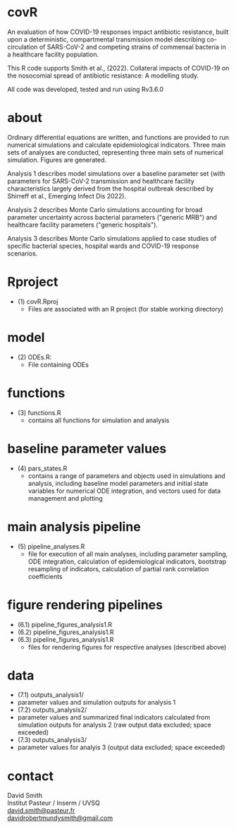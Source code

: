 # covR
An evaluation of how COVID-19 responses impact antibiotic resistance, built upon a deterministic, compartmental transmission model describing co-circulation of SARS-CoV-2 and competing strains of commensal bacteria in a healthcare facility population.

This R code supports Smith et al., (2022). Collateral impacts of COVID-19 on the nosocomial spread of antibiotic resistance: A modelling study.

All code was developed, tested and run using Rv3.6.0

# about
Ordinary differential equations are written, and functions are provided to run numerical simulations and calculate epidemiological indicators. Three main sets of analyses are conducted, representing three main sets of numerical simulation. Figures are generated.

Analysis 1 describes model simulations over a baseline parameter set (with parameters for SARS-CoV-2 transmission and healthcare facility characteristics largely derived from the hospital outbreak described by Shirreff et al., Emerging Infect Dis 2022). 

Analysis 2 describes Monte Carlo simulations accounting for broad parameter uncertainty across bacterial parameters ("generic MRB") and healthcare facility parameters ("generic hospitals"). 

Analysis 3 describes Monte Carlo simulations applied to case studies of specific bacterial species, hospital wards and COVID-19 response scenarios. 

# Rproject
* (1) covR.Rproj 
  * Files are associated with an R project (for stable working directory)

# model
* (2) ODEs.R:
  *  File containing ODEs

# functions
* (3) functions.R
  * contains all functions for simulation and analysis

# baseline parameter values
* (4) pars_states.R
  * contains a range of parameters and objects used in simulations and analysis, including baseline model parameters and initial state variables for numerical ODE integration, and vectors used for data management and plotting 

# main analysis pipeline
* (5) pipeline_analyses.R 
  * file for execution of all main analyses, including parameter sampling, ODE integration, calculation of epidemiological indicators, bootstrap resampling of  indicators, calculation of partial rank correlation coefficients

# figure rendering pipelines
* (6.1) pipeline_figures_analysis1.R
* (6.2) pipeline_figures_analysis1.R
* (6.3) pipeline_figures_analysis1.R
  * files for rendering figures for respective analyses (described above)
  
# data
* (7.1) outputs_analysis1/
 * parameter values and simulation outputs for analysis 1
* (7.2) outputs_analysis2/
 * parameter values and summarized final indicators calculated from simulation outputs for analysis 2 (raw output data excluded; space exceeded)
* (7.3) outputs_analysis3/
 * parameter values for analyis 3 (output data excluded; space exceeded)

# contact
David Smith \
Institut Pasteur / Inserm / UVSQ \
david.smith@pasteur.fr \
davidrobertmundysmith@gmail.com
